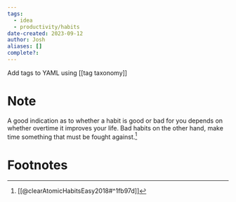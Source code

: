 ```yaml
---
tags:
  - idea
  - productivity/habits
date-created: 2023-09-12
author: Josh
aliases: []
complete?:
---
```

Add tags to YAML using [[tag taxonomy]] 


# Note

A good indication as to whether a habit is good or bad for you depends on whether overtime it improves your life. Bad habits on the other hand, make time something that must be fought against.[^1]

# Footnotes

[^1]: [[@clearAtomicHabitsEasy2018#^1fb97d]]